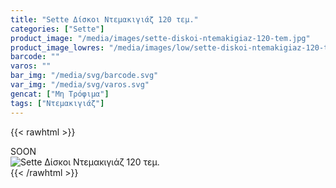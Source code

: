 ```yaml
---
title: "Sette Δίσκοι Ντεμακιγιάζ 120 τεμ."
categories: ["Sette"]
product_image: "/media/images/sette-diskoi-ntemakigiaz-120-tem.jpg"
product_image_lowres: "/media/images/low/sette-diskoi-ntemakigiaz-120-tem.jpg"
barcode: ""
varos: ""
bar_img: "/media/svg/barcode.svg"
var_img: "/media/svg/varos.svg"
gencat: ["Μη Τρόφιμα"]
tags: ["Ντεμακιγιάζ"]
---
```

{{< rawhtml >}}

<div class="sload412"><div class="product">SOON<br><div class="pimg"><img alt="Sette Δίσκοι Ντεμακιγιάζ 120 τεμ." title="Sette Δίσκοι Ντεμακιγιάζ 120 τεμ." src="/media/images/sette-diskoi-ntemakigiaz-120-tem.jpg"></div></div></div>
{{< /rawhtml >}}



